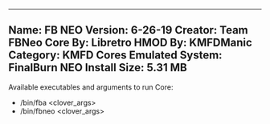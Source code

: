 -----------------------
Name: FB NEO
Version: 6-26-19
Creator: Team FBNeo
Core By: Libretro
HMOD By: KMFDManic
Category: KMFD Cores
Emulated System: FinalBurn NEO
Install Size: 5.31 MB
-----------------------
Available executables and arguments to run Core:
- /bin/fba <rom> <clover_args>
- /bin/fbneo <rom> <clover_args>
